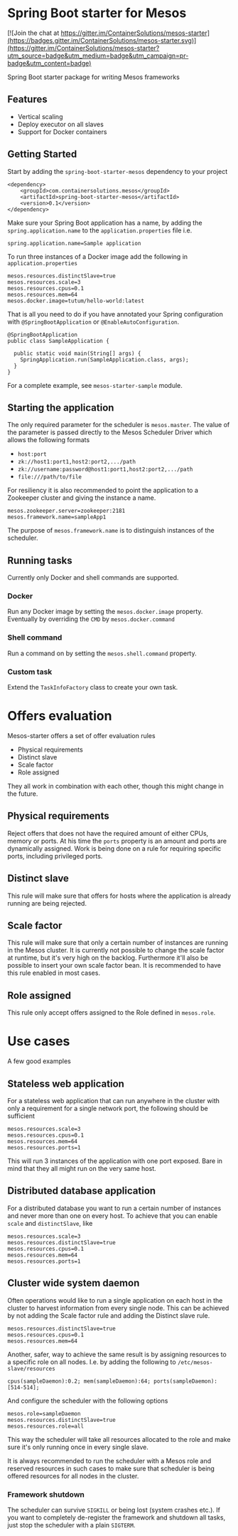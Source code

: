 # Spring Boot starter for Mesos

[![Join the chat at https://gitter.im/ContainerSolutions/mesos-starter](https://badges.gitter.im/ContainerSolutions/mesos-starter.svg)](https://gitter.im/ContainerSolutions/mesos-starter?utm_source=badge&utm_medium=badge&utm_campaign=pr-badge&utm_content=badge)

Spring Boot starter package for writing Mesos frameworks

## Features
- Vertical scaling
- Deploy executor on all slaves
- Support for Docker containers

## Getting Started
Start by adding the `spring-boot-starter-mesos` dependency to your project

```
<dependency>
    <groupId>com.containersolutions.mesos</groupId>
    <artifactId>spring-boot-starter-mesos</artifactId>
    <version>0.1</version>
</dependency>
```

Make sure your Spring Boot application has a name, by adding the `spring.application.name` to the `application.properties` file i.e.

```
spring.application.name=Sample application
```

To run three instances of a Docker image add the following in `application.properties`

```
mesos.resources.distinctSlave=true
mesos.resources.scale=3
mesos.resources.cpus=0.1
mesos.resources.mem=64
mesos.docker.image=tutum/hello-world:latest
```

That is all you need to do if you have annotated your Spring configuration with `@SpringBootApplication` or `@EnableAutoConfiguration`.

```
@SpringBootApplication
public class SampleApplication {

  public static void main(String[] args) {
    SpringApplication.run(SampleApplication.class, args);
  }
}
```

For a complete example, see `mesos-starter-sample` module.

## Starting the application
The only required parameter for the scheduler is `mesos.master`. The value of the parameter is passed directly to the Mesos Scheduler Driver which allows the following formats

- `host:port`
- `zk://host1:port1,host2:port2,.../path`
- `zk://username:password@host1:port1,host2:port2,.../path`
- `file:///path/to/file`

For resiliency it is also recommended to point the application to a Zookeeper cluster and giving the instance a name.
```
mesos.zookeeper.server=zookeeper:2181
mesos.framework.name=sampleApp1
```

The purpose of `mesos.framework.name` is to distinguish instances of the scheduler.

## Running tasks
Currently only Docker and shell commands are supported.

### Docker
Run any Docker image by setting the `mesos.docker.image` property. Eventually by overriding the `CMD` by `mesos.docker.command`

### Shell command
Run a command on by setting the `mesos.shell.command` property.

### Custom task
Extend the `TaskInfoFactory` class to create your own task.

# Offers evaluation
Mesos-starter offers a set of offer evaluation rules
- Physical requirements
- Distinct slave
- Scale factor
- Role assigned

They all work in combination with each other, though this might change in the future.

## Physical requirements
Reject offers that does not have the required amount of either CPUs, memory or ports.
At his time the `ports` property is an amount and ports are dynamically assigned. Work is being done on a rule for requiring specific ports, including privileged ports.

## Distinct slave
This rule will make sure that offers for hosts where the application is already running are being rejected.

## Scale factor
This rule will make sure that only a certain number of instances are running in the Mesos cluster. It is currently not possible to change the scale factor at runtime, but it's very high on the backlog. Furthermore it'll also be possible to insert your own scale factor bean.
It is recommended to have this rule enabled in most cases.

## Role assigned
This rule only accept offers assigned to the Role defined in `mesos.role`.

# Use cases

A few good examples

## Stateless web application
For a stateless web application that can run anywhere in the cluster with only a requirement for a single network port, the following should be sufficient

```
mesos.resources.scale=3
mesos.resources.cpus=0.1
mesos.resources.mem=64
mesos.resources.ports=1
```

This will run 3 instances of the application with one port exposed. Bare in mind that they all might run on the very same host.

## Distributed database application
For a distributed database you want to run a certain number of instances and never more than one on every host. To achieve that you can enable `scale` and `distinctSlave`, like

```
mesos.resources.scale=3
mesos.resources.distinctSlave=true
mesos.resources.cpus=0.1
mesos.resources.mem=64
mesos.resources.ports=1
```

## Cluster wide system daemon
Often operations would like to run a single application on each host in the cluster to harvest information from every single node. This can be achieved by not adding the Scale factor rule and adding the Distinct slave rule.

```
mesos.resources.distinctSlave=true
mesos.resources.cpus=0.1
mesos.resources.mem=64
```

Another, safer, way to achieve the same result is by assigning resources to a specific role on all nodes. I.e. by adding the following to `/etc/mesos-slave/resources`
```
cpus(sampleDaemon):0.2; mem(sampleDaemon):64; ports(sampleDaemon):[514-514];
```

And configure the scheduler with the following options

```
mesos.role=sampleDaemon
mesos.resources.distinctSlave=true
mesos.resources.role=all
```

This way the scheduler will take all resources allocated to the role and make sure it's only running once in every single slave.

It is always recommended to run the scheduler with a Mesos role and reserved resources in such cases to make sure that scheduler is being offered resources for all nodes in the cluster.

### Framework shutdown
The scheduler can survive `SIGKILL` or being lost (system crashes etc.). If you want to completely de-register the framework and shutdown all tasks, just stop the scheduler with a plain `SIGTERM`.

